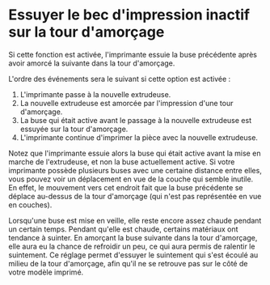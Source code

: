Essuyer le bec d'impression inactif sur la tour d'amorçage
====
Si cette fonction est activée, l'imprimante essuie la buse précédente après avoir amorcé la suivante dans la tour d'amorçage.

L'ordre des événements sera le suivant si cette option est activée :
1. L'imprimante passe à la nouvelle extrudeuse.
2. La nouvelle extrudeuse est amorcée par l'impression d'une tour d'amorçage.
3. La buse qui était active avant le passage à la nouvelle extrudeuse est essuyée sur la tour d'amorçage.
4. L'imprimante continue d'imprimer la pièce avec la nouvelle extrudeuse.

Notez que l'imprimante essuie alors la buse qui était active avant la mise en marche de l'extrudeuse, et non la buse actuellement active. Si votre imprimante possède plusieurs buses avec une certaine distance entre elles, vous pouvez voir un déplacement en vue de la couche qui semble inutile. En effet, le mouvement vers cet endroit fait que la buse précédente se déplace au-dessus de la tour d'amorçage (qui n'est pas représentée en vue en couches).

Lorsqu'une buse est mise en veille, elle reste encore assez chaude pendant un certain temps. Pendant qu'elle est chaude, certains matériaux ont tendance à suinter. En amorçant la buse suivante dans la tour d'amorçage, elle aura eu la chance de refroidir un peu, ce qui aura permis de ralentir le suintement. Ce réglage permet d'essuyer le suintement qui s'est écoulé au milieu de la tour d'amorçage, afin qu'il ne se retrouve pas sur le côté de votre modèle imprimé.
